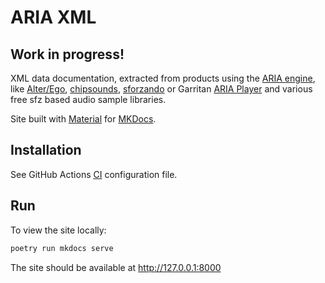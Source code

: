 # ARIA XML

## Work in progress!

XML data documentation, extracted from products using the [ARIA engine],
like [Alter/Ego], [chipsounds], [sforzando] or Garritan [ARIA Player]
and various free sfz based audio sample libraries.

Site built with [Material] for [MKDocs].

## Installation

See GitHub Actions [CI] configuration file.

## Run

To view the site locally:

```bash
poetry run mkdocs serve
```

The site should be available at <http://127.0.0.1:8000>


[ARIA engine]:  http://ariaengine.com
[Alter/Ego]:    https://www.plogue.com/products/alter-ego.html
[chipsounds]:   https://www.plogue.com/products/chipsounds.html
[sforzando]:    https://www.plogue.com/products/sforzando.html
[ARIA Player]:  https://makemusic.zendesk.com/hc/en-us/sections/7141874221463-ARIA-Player-Installers
[Material]:     https://github.com/squidfunk/mkdocs-material/
[MKDocs]:       https://www.mkdocs.org/
[CI]:           .github/workflows/build.yml

